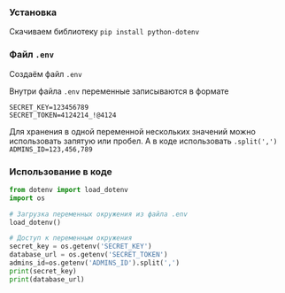 ### Установка
Скачиваем библиотеку
`pip install python-dotenv`

### Файл `.env`
Создаём файл `.env`

Внутри файла `.env` переменные записываются в формате
```
SECRET_KEY=123456789
SECRET_TOKEN=4124214_!@4124
```
Для хранения в одной переменной нескольких значений можно использовать запятую или пробел. А в коде использовать `.split(',')`
`ADMINS_ID=123,456,789`

### Использование в коде
```python
from dotenv import load_dotenv
import os

# Загрузка переменных окружения из файла .env
load_dotenv()

# Доступ к переменным окружения
secret_key = os.getenv('SECRET_KEY')
database_url = os.getenv('SECRET_TOKEN')
admins_id=os.getenv('ADMINS_ID').split(',')
print(secret_key)
print(database_url)
```